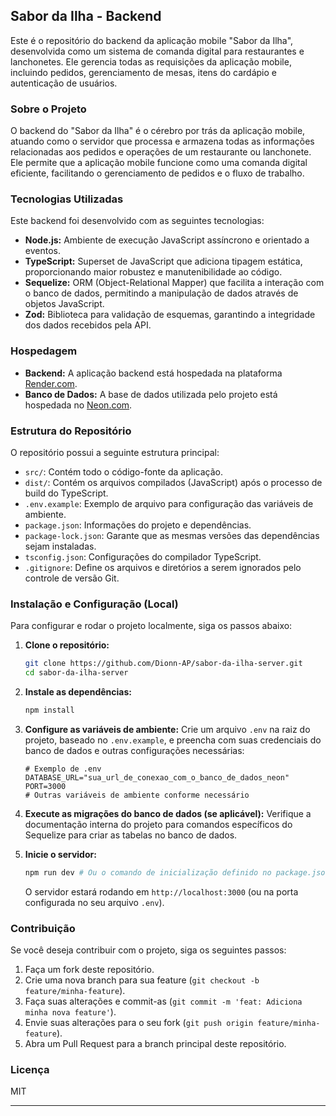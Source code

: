 ## Sabor da Ilha - Backend

Este é o repositório do backend da aplicação mobile "Sabor da Ilha", desenvolvida como um sistema de comanda digital para restaurantes e lanchonetes. Ele gerencia todas as requisições da aplicação mobile, incluindo pedidos, gerenciamento de mesas, itens do cardápio e autenticação de usuários.

### Sobre o Projeto

O backend do "Sabor da Ilha" é o cérebro por trás da aplicação mobile, atuando como o servidor que processa e armazena todas as informações relacionadas aos pedidos e operações de um restaurante ou lanchonete. Ele permite que a aplicação mobile funcione como uma comanda digital eficiente, facilitando o gerenciamento de pedidos e o fluxo de trabalho.

### Tecnologias Utilizadas

Este backend foi desenvolvido com as seguintes tecnologias:

* **Node.js:** Ambiente de execução JavaScript assíncrono e orientado a eventos.
* **TypeScript:** Superset de JavaScript que adiciona tipagem estática, proporcionando maior robustez e manutenibilidade ao código.
* **Sequelize:** ORM (Object-Relational Mapper) que facilita a interação com o banco de dados, permitindo a manipulação de dados através de objetos JavaScript.
* **Zod:** Biblioteca para validação de esquemas, garantindo a integridade dos dados recebidos pela API.

### Hospedagem

* **Backend:** A aplicação backend está hospedada na plataforma [Render.com](https://render.com/).
* **Banco de Dados:** A base de dados utilizada pelo projeto está hospedada no [Neon.com](https://neon.tech/).

### Estrutura do Repositório

O repositório possui a seguinte estrutura principal:

* `src/`: Contém todo o código-fonte da aplicação.
* `dist/`: Contém os arquivos compilados (JavaScript) após o processo de build do TypeScript.
* `.env.example`: Exemplo de arquivo para configuração das variáveis de ambiente.
* `package.json`: Informações do projeto e dependências.
* `package-lock.json`: Garante que as mesmas versões das dependências sejam instaladas.
* `tsconfig.json`: Configurações do compilador TypeScript.
* `.gitignore`: Define os arquivos e diretórios a serem ignorados pelo controle de versão Git.

### Instalação e Configuração (Local)

Para configurar e rodar o projeto localmente, siga os passos abaixo:

1.  **Clone o repositório:**

    ```bash
    git clone https://github.com/Dionn-AP/sabor-da-ilha-server.git
    cd sabor-da-ilha-server
    ```

2.  **Instale as dependências:**

    ```bash
    npm install
    ```

3.  **Configure as variáveis de ambiente:**
    Crie um arquivo `.env` na raiz do projeto, baseado no `.env.example`, e preencha com suas credenciais do banco de dados e outras configurações necessárias:

    ```
    # Exemplo de .env
    DATABASE_URL="sua_url_de_conexao_com_o_banco_de_dados_neon"
    PORT=3000
    # Outras variáveis de ambiente conforme necessário
    ```

4.  **Execute as migrações do banco de dados (se aplicável):**
    Verifique a documentação interna do projeto para comandos específicos do Sequelize para criar as tabelas no banco de dados.

5.  **Inicie o servidor:**

    ```bash
    npm run dev # Ou o comando de inicialização definido no package.json
    ```

    O servidor estará rodando em `http://localhost:3000` (ou na porta configurada no seu arquivo `.env`).

### Contribuição

Se você deseja contribuir com o projeto, siga os seguintes passos:

1.  Faça um fork deste repositório.
2.  Crie uma nova branch para sua feature (`git checkout -b feature/minha-feature`).
3.  Faça suas alterações e commit-as (`git commit -m 'feat: Adiciona minha nova feature'`).
4.  Envie suas alterações para o seu fork (`git push origin feature/minha-feature`).
5.  Abra um Pull Request para a branch principal deste repositório.

### Licença

MIT

---

